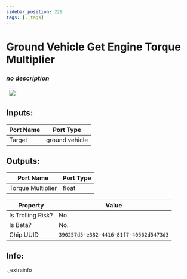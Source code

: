 ```yaml
---
sidebar_position: 229
tags: [._tags]
---
```


# Ground Vehicle Get Engine Torque Multiplier


### *no description*

| ![](https://images-ext-2.discordapp.net/external/MPmIaQzlEPmgGWlgi-WxBBXt0Bjv_zWPkg1y1f_sy3s/https/www.recroomcircuits.com/image/circuit/absolute-value?width=206&height=108) |
|-----|

## Inputs:
| Port Name | Port Type |
|-----------|-----------|
| Target | ground vehicle |

## Outputs:
| Port Name | Port Type |
|-----------|-----------|
| Torque Multiplier | float | 

| Property  | Value |
|-------------------|-----------|
| Is Trolling Risk? | No. |
| Is Beta? | No. |
| Chip UUID | `390257d5-e382-4416-81f7-40562d5473d3` |

## Info:
._extrainfo